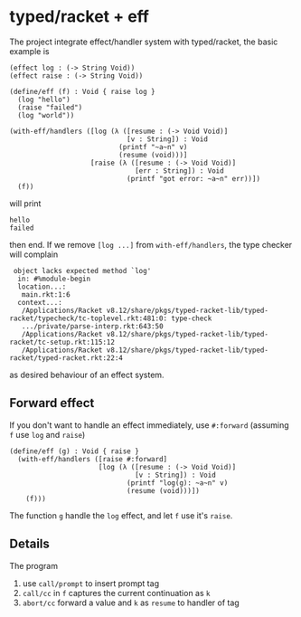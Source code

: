 # typed/racket + eff

The project integrate effect/handler system with typed/racket, the basic example is

```racket
(effect log : (-> String Void))
(effect raise : (-> String Void))

(define/eff (f) : Void { raise log }
  (log "hello")
  (raise "failed")
  (log "world"))

(with-eff/handlers ([log (λ ([resume : (-> Void Void)]
                             [v : String]) : Void
                           (printf "~a~n" v)
                           (resume (void)))]
                    [raise (λ ([resume : (-> Void Void)]
                               [err : String]) : Void
                             (printf "got error: ~a~n" err))])
  (f))
```

will print

```
hello
failed
```

then end. If we remove `[log ...]` from `with-eff/handlers`, the type checker will complain

```
 object lacks expected method `log'
  in: #%module-begin
  location...:
   main.rkt:1:6
  context...:
   /Applications/Racket v8.12/share/pkgs/typed-racket-lib/typed-racket/typecheck/tc-toplevel.rkt:481:0: type-check
   .../private/parse-interp.rkt:643:50
   /Applications/Racket v8.12/share/pkgs/typed-racket-lib/typed-racket/tc-setup.rkt:115:12
   /Applications/Racket v8.12/share/pkgs/typed-racket-lib/typed-racket/typed-racket.rkt:22:4
```

as desired behaviour of an effect system.

## Forward effect

If you don't want to handle an effect immediately, use `#:forward` (assuming `f` use `log` and `raise`)

```racket
(define/eff (g) : Void { raise }
  (with-eff/handlers ([raise #:forward]
                      [log (λ ([resume : (-> Void Void)]
                               [v : String]) : Void
                             (printf "log(g): ~a~n" v)
                             (resume (void)))])
    (f)))
```

The function `g` handle the `log` effect, and let `f` use it's `raise`.

## Details

The program

1. use `call/prompt` to insert prompt tag
2. `call/cc` in `f` captures the current continuation as `k`
3. `abort/cc` forward a value and `k` as `resume` to handler of tag
